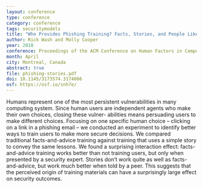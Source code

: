 ```yaml
---
layout: conference
type: conference
category: conference
tags: securitymodels
title: "Who Provides Phishing Training? Facts, Stories, and People Like Me"
author: Rick Wash and Molly Cooper
year: 2018
conference: Proceedings of the ACM Conference on Human Factors in Computing (CHI)
month: April
city: Montreal, Canada
abstract: true
file: phishing-stories.pdf
doi: 10.1145/3173574.3174066
osf: https://osf.io/snh7e/
---
```


<!-- 
file: ""
acmdl: 
doi: 
osf: 
 -->

Humans represent one of the most persistent vulnerabilities in many computing system. Since human users are independent agents who make their own choices, closing these vulner- abilities means persuading users to make different choices. Focusing on one specific human choice – clicking on a link in a phishing email – we conducted an experiment to identify better ways to train users to make more secure decisions. We compared traditional facts-and-advice training against training that uses a simple story to convey the same lessons. We found a surprising interaction effect: facts-and-advice training works better than not training users, but only when presented by a security expert. Stories don’t work quite as well as facts-and-advice, but work much better when told by a peer. This suggests that the perceived origin of training materials can have a surprisingly large effect on security outcomes.
